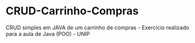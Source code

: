 # CRUD-Carrinho-Compras
CRUD simples em JAVA de um carrinho de compras - Exercício realizado para a aula de Java (POO) - UNIP
